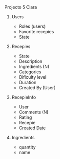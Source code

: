 Projecto 5 Clara

1. Users
	* Roles (users)
	* Favorite recepies
	* State

1. Recepies
	* State
	* Description
	* Ingredients (N)
	* Categories
	* Dificulty level
	* Duration
	* Created By (User)

1. RecepieInfo
	* User
	* Comments (N)
	* Rating
	* Recepie
	* Created Date

1. Ingredients
	* quantity
	* name
